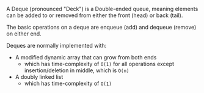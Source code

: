 
A Deque (pronounced "Deck") is a Double-ended queue, meaning elements can be added to or removed from either the front (head) or back (tail).

The basic operations on a deque are enqueue (add) and dequeue (remove) on either end.

Deques are normally implemented with:
- A modified dynamic array that can grow from both ends
    - which has time-complexity of `O(1)` for all operations except insertion/deletion in middle, which is `O(n)`
- A doubly linked list
    - which has time-complexity of `O(1)`

